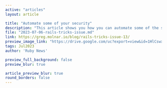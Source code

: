 ```yaml
---
active: "articles"
layout: article

title: "Automate some of your security"
description: "This article shows you how you can automate some of the security necessities of a Rails application."
file: "2023-07-06-rails-tricks-issue.md"
link: https://greg.molnar.io/blog/rails-tricks-issue-13/
preview_image_link: "https://drive.google.com/uc?export=view&id=1HlCswxAOgPPD9XAZa8o8TmJ4YnKfXQf-"
tags: Jul2023
author: 'Ruby News'

preview_full_background: false
preview_blur: true

article_preview_blur: true
round_borders: false
---
```

